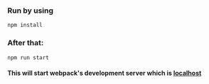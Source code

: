 ### Run by using 
```
npm install
```
### After that:
```
npm run start
``` 
#### This will start webpack's development server which is [localhost](#)
